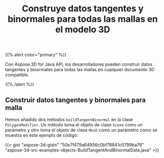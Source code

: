﻿---
title: Construye datos tangentes y binormales para todas las mallas en el modelo 3D
type: docs
weight: 10
url: /es/java/build-tangent-and-binormal-data-for-all-meshes-in-3d-model/
description: Con Aspose.3D for Java API, los desarrolladores pueden construir datos tangentes y binormales para todas las mallas en cualquier documento 3D compatible.
---
{{% alert color="primary" %}} 

Con Aspose.3D for Java API, los desarrolladores pueden construir datos tangentes y binormales para todas las mallas en cualquier documento 3D compatible.

{{% /alert %}} 
## **Construir datos tangentes y binormales para malla**
Hemos añadido dos métodos `buildTangentBinormal` en la clase `PolygonModifier`. Un método toma el objeto de clase `Scene` como un parámetro y otro toma el objeto de clase `Mesh` como un parámetro como se muestra en este ejemplo de código:

{{< gist "aspose-3d-gists" "50e7f479a64956c0bf78841c0799ba76" "aspose-3d-src-examples-objects-BuildTangentAndBinormalData.java" >}}
